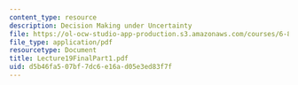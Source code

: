 ```yaml
---
content_type: resource
description: Decision Making under Uncertainty
file: https://ol-ocw-studio-app-production.s3.amazonaws.com/courses/6-825-techniques-in-artificial-intelligence-sma-5504-fall-2002/d5b46fa507bf7dc6e16ad05e3ed83f7f_Lecture19FinalPart1.pdf
file_type: application/pdf
resourcetype: Document
title: Lecture19FinalPart1.pdf
uid: d5b46fa5-07bf-7dc6-e16a-d05e3ed83f7f
---
```

